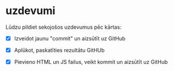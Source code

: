 # uzdevumi

Lūdzu pildiet sekojošos uzdevumus pēc kārtas:

- [x] Izveidot jaunu "commit" un aizsūtīt uz GitHub
- [x] Aplūkot, paskatīties rezultātu GitHUb
- [x] Pievieno HTML un JS failus, veikt kommit un aizsūtīt uz GitHub

